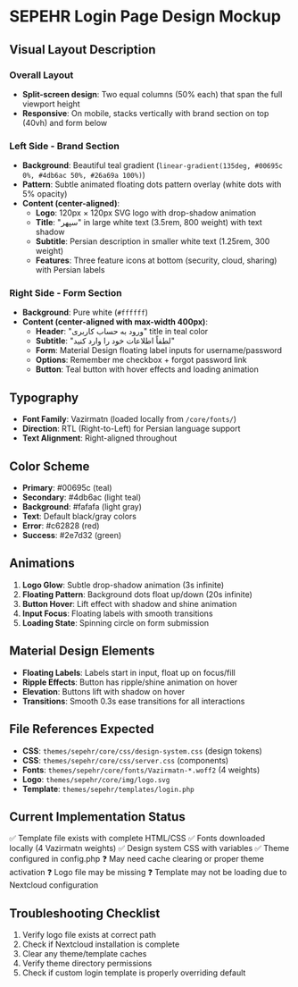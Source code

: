 # SEPEHR Login Page Design Mockup

## Visual Layout Description

### Overall Layout
- **Split-screen design**: Two equal columns (50% each) that span the full viewport height
- **Responsive**: On mobile, stacks vertically with brand section on top (40vh) and form below

### Left Side - Brand Section
- **Background**: Beautiful teal gradient (`linear-gradient(135deg, #00695c 0%, #4db6ac 50%, #26a69a 100%)`)
- **Pattern**: Subtle animated floating dots pattern overlay (white dots with 5% opacity)
- **Content (center-aligned)**:
  - **Logo**: 120px × 120px SVG logo with drop-shadow animation
  - **Title**: "سپهر" in large white text (3.5rem, 800 weight) with text shadow
  - **Subtitle**: Persian description in smaller white text (1.25rem, 300 weight)
  - **Features**: Three feature icons at bottom (security, cloud, sharing) with Persian labels

### Right Side - Form Section
- **Background**: Pure white (`#ffffff`)
- **Content (center-aligned with max-width 400px)**:
  - **Header**: "ورود به حساب کاربری" title in teal color
  - **Subtitle**: "لطفاً اطلاعات خود را وارد کنید"
  - **Form**: Material Design floating label inputs for username/password
  - **Options**: Remember me checkbox + forgot password link
  - **Button**: Teal button with hover effects and loading animation

## Typography
- **Font Family**: Vazirmatn (loaded locally from `/core/fonts/`)
- **Direction**: RTL (Right-to-Left) for Persian language support
- **Text Alignment**: Right-aligned throughout

## Color Scheme
- **Primary**: #00695c (teal)
- **Secondary**: #4db6ac (light teal)
- **Background**: #fafafa (light gray)
- **Text**: Default black/gray colors
- **Error**: #c62828 (red)
- **Success**: #2e7d32 (green)

## Animations
1. **Logo Glow**: Subtle drop-shadow animation (3s infinite)
2. **Floating Pattern**: Background dots float up/down (20s infinite)
3. **Button Hover**: Lift effect with shadow and shine animation
4. **Input Focus**: Floating labels with smooth transitions
5. **Loading State**: Spinning circle on form submission

## Material Design Elements
- **Floating Labels**: Labels start in input, float up on focus/fill
- **Ripple Effects**: Button has ripple/shine animation on hover
- **Elevation**: Buttons lift with shadow on hover
- **Transitions**: Smooth 0.3s ease transitions for all interactions

## File References Expected
- **CSS**: `themes/sepehr/core/css/design-system.css` (design tokens)
- **CSS**: `themes/sepehr/core/css/server.css` (components)
- **Fonts**: `themes/sepehr/core/fonts/Vazirmatn-*.woff2` (4 weights)
- **Logo**: `themes/sepehr/core/img/logo.svg`
- **Template**: `themes/sepehr/templates/login.php`

## Current Implementation Status
✅ Template file exists with complete HTML/CSS
✅ Fonts downloaded locally (4 Vazirmatn weights)
✅ Design system CSS with variables
✅ Theme configured in config.php
❓ May need cache clearing or proper theme activation
❓ Logo file may be missing
❓ Template may not be loading due to Nextcloud configuration

## Troubleshooting Checklist
1. Verify logo file exists at correct path
2. Check if Nextcloud installation is complete
3. Clear any theme/template caches
4. Verify theme directory permissions
5. Check if custom login template is properly overriding default
